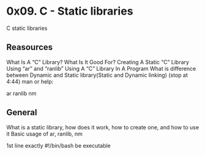 # 0x09. C - Static libraries

C static libraries

## Reasources
What Is A “C” Library? What Is It Good For?
Creating A Static “C” Library Using “ar” and “ranlib”
Using A “C” Library In A Program
What is difference between Dynamic and Static library(Static and Dynamic linking) (stop at 4:44)
man or help:

ar
ranlib
nm

## General
What is a static library, how does it work, how to create one, and how to use it
Basic usage of ar, ranlib, nm

1st line  exactly #!/bin/bash
be executable
